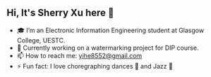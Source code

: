 ## Hi, It's Sherry Xu here 👋

<!--
**XU1hE/XU1hE** is a ✨ _special_ ✨ repository because its `README.md` (this file) appears on your GitHub profile.

Here are some ideas to get you started:

- 🔭 I’m currently working on ...
- 🌱 I’m currently learning ...
- 👯 I’m looking to collaborate on ...
- 🤔 I’m looking for help with ...
- 💬 Ask me about ...
- 📫 How to reach me: yihe8552@gmail.com
- 😄 Pronouns: ...
- ⚡ Fun fact: ...
-->

- 🎓 I’m an Electronic Information Engineering student at Glasgow College, UESTC.
- 🔭 Currently working on a watermarking project for DIP course.
- 📫 How to reach me: yihe8552@gmail.com
- ⚡ Fun fact: I love choregraphing dances 💃 and Jazz 🎹
